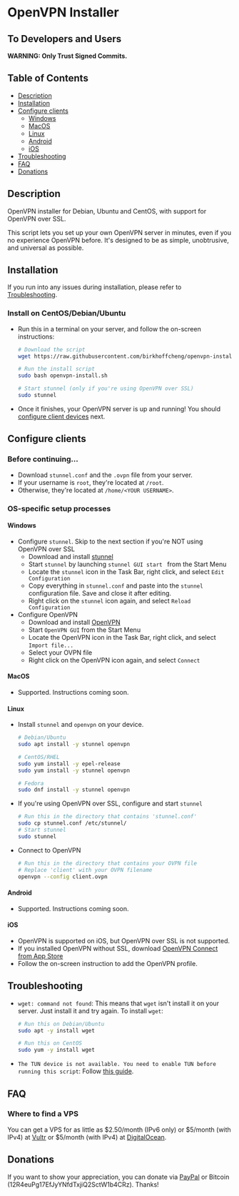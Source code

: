 # OpenVPN Installer

## To Developers and Users

**WARNING: Only Trust Signed Commits.**

## Table of Contents

- [Description](#description)
- [Installation](#installation)
- [Configure clients](#configure-clients)
  - [Windows](#windows)
  - [MacOS](#macos)
  - [Linux](#linux)
  - [Android](#android)
  - [iOS](#ios)
- [Troubleshooting](#troubleshooting)
- [FAQ](#faq)
- [Donations](#donations)

## Description

OpenVPN installer for Debian, Ubuntu and CentOS, with support for OpenVPN over SSL.

This script lets you set up your own OpenVPN server in minutes, even if you no experience OpenVPN before. It's designed to be as simple, unobtrusive, and universal as possible.

## Installation

If you run into any issues during installation, please refer to [Troubleshooting](#Troubleshooting).
### Install on CentOS/Debian/Ubuntu

- Run this in a terminal on your server, and follow the on-screen instructions:
    ```bash
    # Download the script
    wget https://raw.githubusercontent.com/birkhoffcheng/openvpn-install/master/openvpn-install.sh

    # Run the install script
    sudo bash openvpn-install.sh

    # Start stunnel (only if you're using OpenVPN over SSL)
    sudo stunnel
    ```
- Once it finishes, your OpenVPN server is up and running! You should [configure client devices](#configure-clients) next.

## Configure clients

### Before continuing... 

-  Download `stunnel.conf` and the `.ovpn` file from your server.
-  If your username is `root`, they're located at `/root`.
-  Otherwise, they're located at `/home/<YOUR USERNAME>`.

### OS-specific setup processes

#### Windows

- Configure `stunnel`. Skip to the next section if you're NOT using OpenVPN over SSL
  - Download and install [stunnel](https://www.stunnel.org/downloads.html)
  - Start `stunnel` by launching `stunnel GUI start ` from the Start Menu
  - Locate the `stunnel` icon in the Task Bar, right click, and select `Edit Configuration`
  - Copy everything in `stunnel.conf` and paste into the `stunnel` configuration file. Save and close it after editing.
  - Right click on the `stunnel` icon again, and select `Reload Configuration`
- Configure OpenVPN
  - Download and install [OpenVPN](https://openvpn.net/index.php/open-source/downloads.html)
  - Start `OpenVPN GUI` from the Start Menu
  - Locate the OpenVPN icon in the Task Bar, right click, and select `Import file...`
  - Select your OVPN file
  - Right click on the OpenVPN icon again, and select `Connect`

#### MacOS

- Supported. Instructions coming soon.

#### Linux

- Install `stunnel` and `openvpn` on your device.

  ```bash
  # Debian/Ubuntu
  sudo apt install -y stunnel openvpn

  # CentOS/RHEL
  sudo yum install -y epel-release
  sudo yum install -y stunnel openvpn

  # Fedora
  sudo dnf install -y stunnel openvpn
  ```

- If you're using OpenVPN over SSL, configure and start `stunnel`

  ```bash
  # Run this in the directory that contains 'stunnel.conf'
  sudo cp stunnel.conf /etc/stunnel/
  # Start stunnel
  sudo stunnel
  ```

- Connect to OpenVPN

  ```bash
  # Run this in the directory that contains your OVPN file
  # Replace 'client' with your OVPN filename
  openvpn --config client.ovpn
  ```

#### Android

- Supported. Instructions coming soon.

#### iOS

- OpenVPN is supported on iOS, but OpenVPN over SSL is not supported.
- If you installed OpenVPN without SSL, download [OpenVPN Connect from App Store](https://itunes.apple.com/app/openvpn-connect/id590379981)
- Follow the on-screen instruction to add the OpenVPN profile.

## Troubleshooting

- `wget: command not found`: This means that `wget` isn't install it on your server. Just install it and try again. To install `wget`:

  ```bash
  # Run this on Debian/Ubuntu
  sudo apt -y install wget

  # Run this on CentOS
  sudo yum -y install wget
  ```

- `The TUN device is not available. You need to enable TUN before running this script`: Follow [this guide](https://help.skysilk.com/support/solutions/articles/9000136471-how-to-enable-tun-tap-on-linux-vps-with-skysilk).

## FAQ

### Where to find a VPS

You can get a VPS for as little as $2.50/month (IPv6 only) or $5/month (with IPv4) at [Vultr](https://www.vultr.com/?ref=7088313) or $5/month (with IPv4) at [DigitalOcean](https://m.do.co/c/c51ec51bb352).

## Donations

If you want to show your appreciation, you can donate via [PayPal](https://paypal.me/birkhoffcheng) or Bitcoin (12R4euPg17EfJyYNfdTxjiQ2SctW1b4CRz). Thanks!
